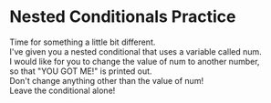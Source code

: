 # Nested Conditionals Practice

Time for something a little bit different.
<br/>I've given you a nested conditional that uses a variable called num.
<br/>I would like for you to change the value of num to another number,
<br/>so that "YOU GOT ME!" is printed out.
<br/>Don't change anything other than the value of num!
<br/>Leave the conditional alone!
